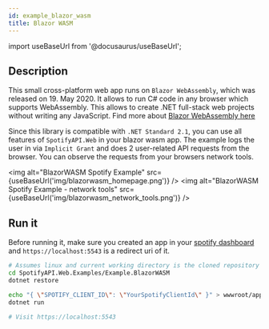 ```yaml
---
id: example_blazor_wasm
title: Blazor WASM
---
```


import useBaseUrl from '@docusaurus/useBaseUrl';

## Description

This small cross-platform web app runs on `Blazor WebAssembly`, which was released on 19. May 2020. It allows to run C# code in any browser which supports WebAssembly. This allows to create .NET full-stack web projects without writing any JavaScript. Find more about [Blazor WebAssembly here](https://devblogs.microsoft.com/aspnet/blazor-webassembly-3-2-0-now-available/)

Since this library is compatible with `.NET Standard 2.1`, you can use all features of `SpotifyAPI.Web` in your blazor wasm app. The example logs the user in via `Implicit Grant` and does 2 user-related API requests from the browser. You can observe the requests from your browsers network tools.

<img alt="BlazorWASM Spotify Example" src={useBaseUrl('img/blazorwasm_homepage.png')} />
<img alt="BlazorWASM Spotify Example - network tools" src={useBaseUrl('img/blazorwasm_network_tools.png')} />

## Run it

Before running it, make sure you created an app in your [spotify dashboard](https://developer.spotify.com/dashboard/) and `https://localhost:5543` is a redirect uri of it.

```bash
# Assumes linux and current working directory is the cloned repository
cd SpotifyAPI.Web.Examples/Example.BlazorWASM
dotnet restore

echo "{ \"SPOTIFY_CLIENT_ID\": \"YourSpotifyClientId\" }" > wwwroot/appsettings.json
dotnet run

# Visit https://localhost:5543
```
